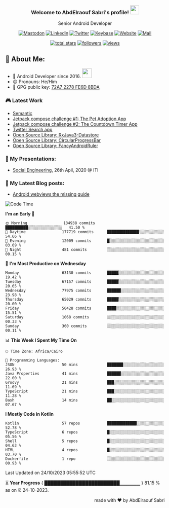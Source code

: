 
<!--
  Title: Senior Android Developer @Storyteller
  Description: Google Certified Associate Android Developer, Clean code, TDD, CICD with knowledge in cybersecurity. 
  Author: abd3lraouf, AbdElraouf Sabri
  -->

<h3 align="center">
  Welcome to AbdElraouf Sabri's profile! 
  <img src="https://media.giphy.com/media/hvRJCLFzcasrR4ia7z/giphy.gif" width="28">
</h3>

<p align='center'>
    Senior Android Developer
</p>

<!-- Social icons section -->
<p align='center'>
      <a href="https://androiddev.social/@abd3lraouf" rel="me"><img src="https://custom-icon-badges.herokuapp.com/badge/-mastodon-black?style=for-the-badge&amp;logo=Mastodon&logoColor=white" alt="Mastodon"></a>
      <a href="https://www.linkedin.com/in/abd3lraouf/"><img src="https://custom-icon-badges.herokuapp.com/badge/-LinkedIn-black?style=for-the-badge&amp;logo=Linkedin&logoColor=white" alt="Linkedin"></a>
      <a href="https://twitter.com/abd3lraouf"><img src="https://custom-icon-badges.herokuapp.com/badge/-Twitter-black?style=for-the-badge&amp;logo=twitter&logoColor=white" alt="Twitter"></a>
      <a href="https://keybase.io/abd3lraouf"><img src="https://custom-icon-badges.herokuapp.com/badge/-Keybase-black?style=for-the-badge&logo=keybase&logoColor=white" alt="Keybase"></a>
      <a href="https://www.abd3lraouf.dev/portfolio/"><img src="https://img.shields.io/badge/-Portfolio-black?style=for-the-badge&amp;logo=google-chrome&amp;logoColor=white" alt="Website"></a>
      <a href="mailto:abdelraoufsabri@gmail.com"><img src="https://img.shields.io/badge/-Say%20Hi!-black?style=for-the-badge&amp;logo=gmail" alt="Mail"></a>
</p>

<!-- Stats icons section -->
<p align='center'>
  <a href="https://github.com/abd3lraouf?tab=repositories&sort=stargazers">
    <img alt="total stars" title="Total stars on GitHub" src="https://custom-icon-badges.herokuapp.com/badge/dynamic/json?logo=star&color=55960c&labelColor=488207&label=Stars&style=for-the-badge&query=%24.stars&url=https://api.github-star-counter.workers.dev/user/abd3lraouf"/></a>
  <a href="https://github.com/abd3lraouf?tab=followers">
    <img alt="followers" title="Follow me on Github" src="https://custom-icon-badges.herokuapp.com/github/followers/abd3lraouf?color=236ad3&labelColor=1155ba&style=for-the-badge&logo=person-add&label=Follow&logoColor=white"/></a>
  <a href="https://github.com/abd3lraouf">
    <img alt="views" title="GitHub profile views" src="https://enwj06txat9l677.m.pipedream.net"/></a>
</p>

<!-- Resume Download section 
<p align='center'>
      <a href="https://github.com/abd3lraouf/abd3lraouf/releases/latest/download/AbdElraouf.Sabri.Android.Developer.resume.pdf
"><img src="https://custom-icon-badges.herokuapp.com/badge/-download%20resume-EC1C24?style=for-the-badge&logo=Adobe%20Acrobat%20Reader&logoColor=white" alt="views" title="Download my latest resume" alt="resume"></a>
</p>
-->

## 🤵 About Me:
- 🏦 Android Developer since 2016.
      <img src="https://media.giphy.com/media/WUlplcMpOCEmTGBtBW/giphy.gif" width="30">
- 😊 Pronouns: He/Him
- 🔑 GPG public key: [72A7 2278 FE6D 8BDA](https://keybase.io/abd3lraouf/pgp_keys.asc?fingerprint=d971ef94887269e4308587a772a72278fe6d8bda)

### 🎮 Latest Work

<!-- - [MVI posts](https://github.com/AbdElraoufSabri/MVIPosts) --> 
- [Semantic](https://github.com/abd3lraouf/Semantic)
- [Jetpack compose challenge #1: The Pet Adoption App](https://github.com/abd3lraouf/compose-challenge-1)
- [Jetpack compose challenge #2: The Countdown Timer App](https://github.com/abd3lraouf/compose-challenge-2)
- [Twitter Search app](https://github.com/abd3lraouf/WeeTwit)
- [Open Source Library: RxJava3-Datastore](https://github.com/abd3lraouf/DatastoreWithRxJava3)
- [Open Source Library: CircularProgressBar](https://github.com/abd3lraouf/CircularProgressBar)
- [Open Source Library: FancyAndroidRuler](https://github.com/abd3lraouf/FancyAndroidRuler)
<!-- - [MVI sample](https://github.com/abd3lraouf/mviSample) -->

### 📕 My Presentations:

- [Social Engineering](https://abd3lraouf.github.io/social-engineering/), 26th Apil, 2020 @ ITI

### 📕 My Latest Blog posts:
<!-- BLOG-POST-LIST:START -->
- [Android webviews the missing guide](https://abd3lraouf.dev/posts/android-webviews-the-missing-guide/)
<!-- BLOG-POST-LIST:END -->

<!--START_SECTION:waka-->
![Code Time](http://img.shields.io/badge/Code%20Time-547%20hrs%201%20min-blue)

**I'm an Early 🐤** 

```text
🌞 Morning                134938 commits      ██████████░░░░░░░░░░░░░░░   41.50 % 
🌆 Daytime                177719 commits      ██████████████░░░░░░░░░░░   54.66 % 
🌃 Evening                12009 commits       █░░░░░░░░░░░░░░░░░░░░░░░░   03.69 % 
🌙 Night                  481 commits         ░░░░░░░░░░░░░░░░░░░░░░░░░   00.15 % 
```
📅 **I'm Most Productive on Wednesday** 

```text
Monday                   63130 commits       █████░░░░░░░░░░░░░░░░░░░░   19.42 % 
Tuesday                  67157 commits       █████░░░░░░░░░░░░░░░░░░░░   20.65 % 
Wednesday                77975 commits       ██████░░░░░░░░░░░░░░░░░░░   23.98 % 
Thursday                 65029 commits       █████░░░░░░░░░░░░░░░░░░░░   20.00 % 
Friday                   50428 commits       ████░░░░░░░░░░░░░░░░░░░░░   15.51 % 
Saturday                 1068 commits        ░░░░░░░░░░░░░░░░░░░░░░░░░   00.33 % 
Sunday                   360 commits         ░░░░░░░░░░░░░░░░░░░░░░░░░   00.11 % 
```


📊 **This Week I Spent My Time On** 

```text
🕑︎ Time Zone: Africa/Cairo

💬 Programming Languages: 
JSON                     50 mins             ███████░░░░░░░░░░░░░░░░░░   26.93 % 
Java Properties          41 mins             ██████░░░░░░░░░░░░░░░░░░░   22.00 % 
Groovy                   21 mins             ███░░░░░░░░░░░░░░░░░░░░░░   11.69 % 
TypeScript               21 mins             ███░░░░░░░░░░░░░░░░░░░░░░   11.28 % 
Bash                     14 mins             ██░░░░░░░░░░░░░░░░░░░░░░░   07.67 % 
```

**I Mostly Code in Kotlin** 

```text
Kotlin                   57 repos            █████████████░░░░░░░░░░░░   52.78 % 
TypeScript               6 repos             █░░░░░░░░░░░░░░░░░░░░░░░░   05.56 % 
Shell                    5 repos             █░░░░░░░░░░░░░░░░░░░░░░░░   04.63 % 
HTML                     4 repos             █░░░░░░░░░░░░░░░░░░░░░░░░   03.70 % 
Dockerfile               1 repo              ░░░░░░░░░░░░░░░░░░░░░░░░░   00.93 % 
```




 Last Updated on 24/10/2023 05:55:52 UTC
<!--END_SECTION:waka-->

⏳ **Year Progress** { ████████████████████████▁▁▁▁▁▁ } 81.15 % as on ⏰ 24-10-2023.

<p align="right">made with ❤️ by AbdElraouf Sabri</p>

